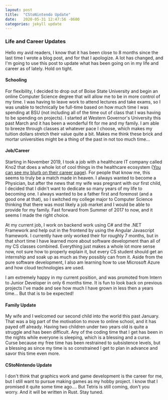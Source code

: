 ```yaml
---
layout: post
title:  "CStoNintendo Update"
date:   2020-05-31 12:47:56 -0600
categories: jekyll update
---
```


### Life and Career Updates

Hello my avid readers, I know that it has been close to 8 months since the last time I wrote a blog post, and for that I apologize. A lot has changed, and I'm going to use this post to update what has been going on in my life and career as of lately. Hold on tight.


#### Schooling

For flexibility, I decided to drop out of Boise State University and begin an online Computer Science degree that will allow me to be in more control of my time. I was having to leave work to attend lectures and take exams, so I was unable to technically be full-time based on how much time I was spending at BSU (not including all of the time out of class that I was having to be spending on projects). I started at Western Governor's University this past March and it has been a wonderful fit for me and my family. I am able to breeze through classes at whatever pace I choose, which makes my tuition dollars stretch their value quite a bit. Makes me think these brick and mortar universities might be a thing of the past in not too much time...


#### Job/Career

Starting in November 2019, I took a job with a healthcare IT company called Kno2 that does a whole lot of cool things in the healthcare ecosystem ([You can see my blurb on their career page](https://kno2.com/careers/)). For people that know me, this seems to truly be a match made in heaven. I always wanted to become a Physician, but after the news that my wife was pregnant with our first child, I decided that I didn't want to dedicate so many years of my life to becoming one. I always wanted to be a father first and foremost (and a good one at that), so I switched my college major to Computer Science thinking that there was most likely a job market and I would be able to provide for my family. Fast forward from Summer of 2017 to now, and it seems I made the right choice.

At my current job, I work on backend work using C# and the .NET Framework and help out in the frontend by using the Angular Javascript framework. I currently have only worked their for roughly 7 months, but in that short time I have learned more about software development than all of my CS classes combined. Everything just makes a whole lot more sense now, not sure how to properly explain it, but every CS student should get an internship and soak up as much as they possibly can from it. Aside from the pure software development, I also am learning how to use Microsoft Azure and how cloud technologies are used.

I am extremely happy in my current position, and was promoted from Intern to Junior Developer in only 6 months time. It is fun to look back on previous projects I've made and see how much I have grown in less then a years time... But that is to be expected!


#### Family Update

My wife and I welcomed our second child into the world this past January. That was a big part of the motivation to move to online school, and it has payed off already. Having two children under two years old is quite a struggle and has been difficult. Any of the coding time that I get has been in the nights while everyone is sleeping, which is a blessing and a curse. Curse because my free time has been restrained to subsistence levels, but a blessing as since my time is so constrained I get to plan in advance and savor this time even more. 


#### CStoNintendo Update

I don't think that graphics work and game development is the career for me, but I still want to pursue making games as my hobby project. I know that I promised it quite some time ago.... But Tetris is still coming, don't you worry. And it will be written in Rust. Stay tuned.
